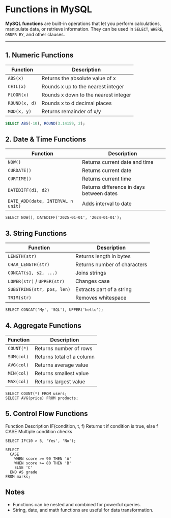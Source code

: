 # Functions in MySQL

**MySQL functions** are built-in operations that let you perform calculations, manipulate data, or retrieve information. They can be used in `SELECT`, `WHERE`, `ORDER BY`, and other clauses.

---

## 1. Numeric Functions

| Function         | Description |
|------------------|-------------|
| `ABS(x)`         | Returns the absolute value of x |
| `CEIL(x)`        | Rounds x up to the nearest integer |
| `FLOOR(x)`       | Rounds x down to the nearest integer |
| `ROUND(x, d)`    | Rounds x to d decimal places |
| `MOD(x, y)`      | Returns remainder of x/y |

```sql
SELECT ABS(-10), ROUND(3.14159, 2);
```

## 2. Date & Time Functions

| Function | Description |
|----------|-------------|
| `NOW()` | Returns current date and time |
| `CURDATE()` | Returns current date |
| `CURTIME()` | Returns current time |
| `DATEDIFF(d1, d2)` | Returns difference in days between dates |
| `DATE_ADD(date, INTERVAL n unit)` | Adds interval to date |

```
SELECT NOW(), DATEDIFF('2025-01-01', '2024-01-01');
```

## 3. String Functions

| Function | Description |
|----------|-------------|
| `LENGTH(str)` | Returns length in bytes |
| `CHAR_LENGTH(str)` | Returns number of characters |
| `CONCAT(s1, s2, ...)` | Joins strings |
| `LOWER(str)` / `UPPER(str)` | Changes case |
| `SUBSTRING(str, pos, len)` | Extracts part of a string |
| `TRIM(str)` | Removes whitespace |

```
SELECT CONCAT('My', 'SQL'), UPPER('hello');
```

## 4. Aggregate Functions

| Function | Description |
|----------|-------------|
| `COUNT(*)` | Returns number of rows |
| `SUM(col)` | Returns total of a column |
| `AVG(col)` | Returns average value |
| `MIN(col)` | Returns smallest value |
| `MAX(col)` | Returns largest value |

```
SELECT COUNT(*) FROM users;
SELECT AVG(price) FROM products;
```

## 5. Control Flow Functions

Function	Description
IF(condition, t, f)	Returns t if condition is true, else f
CASE	Multiple condition checks

```
SELECT IF(10 > 5, 'Yes', 'No');

SELECT 
  CASE 
    WHEN score >= 90 THEN 'A'
    WHEN score >= 80 THEN 'B'
    ELSE 'C'
  END AS grade
FROM marks;
```

## Notes
- Functions can be nested and combined for powerful queries.
- String, date, and math functions are useful for data transformation.
